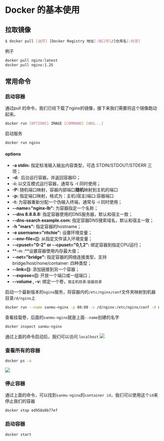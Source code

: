 # Docker 的基本使用

## 拉取镜像

```bash
$ docker pull [选项] [Docker Registry 地址[:端口号]/]仓库名[:标签]
```

例子

```bash
docker pull nginx:latest
docker pull nginx:1.25
```

## 常用命令
### 启动容器
通过pull 的命令，我们已经下载了nginx的镜像，接下来我们需要将这个镜像跑动起来。
```bash
docker run [OPTIONS] IMAGE [COMMAND] [ARG...]
```
启动服务
```bash
docker run nginx
```
#### options
- **-a stdin:** 指定标准输入输出内容类型，可选 STDIN/STDOUT/STDERR 三项；
- **-d:**   后台运行容器，并返回容器ID；
- **-i:** 以交互模式运行容器，通常与 -t 同时使用；
- **-P:** 随机端口映射，容器内部端口**随机**映射到主机的端口
- **-p:** 指定端口映射，格式为：主机(宿主)端口:容器端口
- **-t:** 为容器重新分配一个伪输入终端，通常与 -i 同时使用；
- **--name="nginx-lb":** 为容器指定一个名称；
- **--dns 8.8.8.8:** 指定容器使用的DNS服务器，默认和宿主一致；
- **--dns-search example.com:** 指定容器DNS搜索域名，默认和宿主一致；
- **-h "mars":** 指定容器的hostname；
- **-e username="ritchie":** 设置环境变量；
- **--env-file=[]:** 从指定文件读入环境变量；
- **--cpuset="0-2" or --cpuset="0,1,2":** 绑定容器到指定CPU运行；
- **-m :**设置容器使用内存最大值；
- **--net="bridge":** 指定容器的网络连接类型，支持 bridge/host/none/container: 四种类型；
- **--link=[]:** 添加链接到另一个容器；
- **--expose=[]:** 开放一个端口或一组端口；
- **--volume , -v:** 绑定一个卷，`宿主机目录`:`容器目录`

启动一个最新版本的`nginx`服务，将容器内的`/etc/nginx/conf`文件夹映射到机器目录`/d/nginx`上
```bash
docker run --name sanmu-nginx -p 80:80 -v /d/nginx:/etc/nginx/conf -d nginx:latest
```
查看挂载卷，后面的`sanmu-nginx`就是上面`--name`创建的名字
```bash
docker inspect sanmu-nginx
```
通过上面的命令启动后，我们可以访问 `localhost`
![](https://assets-1256443293.cos.ap-beijing.myqcloud.com/article/202401030947725.png)

### 查看所有的容器
```bash
docker ps -a
```
![](https://assets-1256443293.cos.ap-beijing.myqcloud.com/article/202401030947724.png)

### 停止容器
通过上面的命令，可以找到`sanmu-nginx`的`container id`，我们可以使用这个`id`来停止我们的容器
```bash
docker stop ed958a9b77ef
```
### 启动容器
```bash
docker start
```

